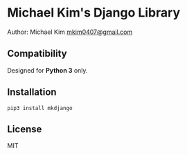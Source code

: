 # Michael Kim's Django Library

Author: Michael Kim <mkim0407@gmail.com>

## Compatibility

Designed for **Python 3** only.

## Installation

```
pip3 install mkdjango
```

## License

MIT
